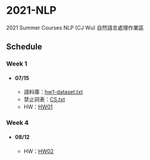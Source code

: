# 2021-NLP
 2021 Summer Courses NLP (CJ Wu)
 自然語言處理作業區
 
## Schedule      
    
 ### Week 1          
 * #### 07/15        
   * 語料庫：[hw1-dataset.txt](https://raw.githubusercontent.com/cjwu/cjwu.github.io/master/courses/nlp/hw1-dataset.txt)       
   * 禁止詞表：[CS.txt](https://github.com/nowgkitso/2021-NLP-Course/blob/main/CS.txt)                 
   * HW：[HW01](https://github.com/nowgkitso/2021-NLP-Course/blob/main/HW01/NLP_HW01.ipynb) 

 ### Week 4
 * #### 08/12       
   * HW：[HW02](https://github.com/nowgkitso/2021-NLP-Course/blob/main/HW02/NLP_HW02.ipynb)
